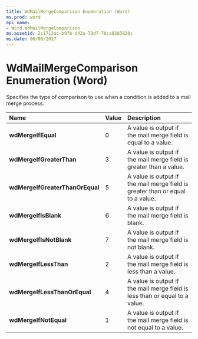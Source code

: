 ```yaml
---
title: WdMailMergeComparison Enumeration (Word)
ms.prod: word
api_name:
- Word.WdMailMergeComparison
ms.assetid: 2c1712ac-b9fb-d42a-79d7-70ca8383820c
ms.date: 06/08/2017
---
```



# WdMailMergeComparison Enumeration (Word)

Specifies the type of comparison to use when a condition is added to a mail merge process.



|**Name**|**Value**|**Description**|
|:-----|:-----|:-----|
| **wdMergeIfEqual**|0|A value is output if the mail merge field is equal to a value.|
| **wdMergeIfGreaterThan**|3|A value is output if the mail merge field is greater than a value.|
| **wdMergeIfGreaterThanOrEqual**|5|A value is output if the mail merge field is greater than or equal to a value.|
| **wdMergeIfIsBlank**|6|A value is output if the mail merge field is blank.|
| **wdMergeIfIsNotBlank**|7|A value is output if the mail merge field is not blank.|
| **wdMergeIfLessThan**|2|A value is output if the mail merge field is less than a value.|
| **wdMergeIfLessThanOrEqual**|4|A value is output if the mail merge field is less than or equal to a value.|
| **wdMergeIfNotEqual**|1|A value is output if the mail merge field is not equal to a value.|

